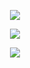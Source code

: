 <p align="center">
    <img src="https://github-readme-stats.vercel.app/api?username=AfigAliyev&show_icons=true&include_all_commits=true&count_private=true&theme=algolia">
</p>

<p align="center">
    <img src="https://github-readme-streak-stats.herokuapp.com/?user=AfigAliyev&theme=algolia">
</p>

<p align="center">
    <img src="https://github-readme-stats.vercel.app/api/top-langs/?username=AfigAliyev&layout=compact&theme=algolia">
</p>
